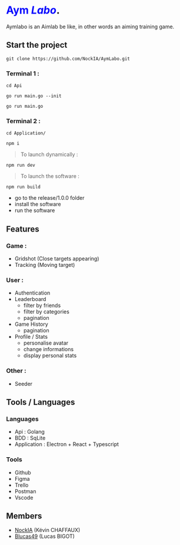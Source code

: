 # <span style="color:blue">Aym *Labo*</span>.

Aymlabo is an Aimlab be like, in other words an aiming training game.

## Start the project
```
git clone https://github.com/NockIA/AymLabo.git
```

### Terminal 1 :
```
cd Api
```
```
go run main.go --init
```
```
go run main.go
```

### Terminal 2 :
```
cd Application/
```
```
npm i
```

> To launch dynamically :

```
npm run dev
```

> To launch the software :

```
npm run build
```
 - go to the release/1.0.0 folder 
 - install the software  
 - run the software
 
 ## Features
 ### Game :
 - Gridshot (Close targets appearing)
 - Tracking (Moving target)
 ### User :
 - Authentication
 - Leaderboard
	 - filter by friends
	 - filter by categories
	 - pagination
 - Game History
   	 - pagination
 - Profile / Stats
	 - personalise avatar
	 - change informations
	 - display personal stats
 ### Other :
 - Seeder

## Tools / Languages
### Languages
- Api : Golang
- BDD : SqLite
- Application : Electron + React + Typescript
### Tools
- Github
- Figma
- Trello
- Postman
- Vscode

## Members

- [NockIA](https://github.com/NockIA)  (Kévin CHAFFAUX)
- [Blucas49](https://github.com/BLucas49) (Lucas BIGOT)
